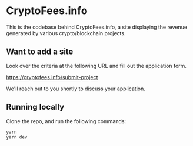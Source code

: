 # CryptoFees.info

This is the codebase behind CryptoFees.info, a site displaying the revenue generated by various crypto/blockchain projects.

## Want to add a site

Look over the criteria at the following URL and fill out the application form.

https://cryptofees.info/submit-project

We'll reach out to you shortly to discuss your application.

## Running locally

Clone the repo, and run the following commands:

```bash
yarn
yarn dev
```
